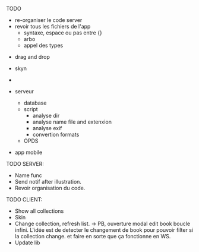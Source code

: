 TODO

* re-organiser le code server
* revoir tous les fichiers de l'app
  * syntaxe, espace ou pas entre {}
  * arbo
  * appel des types
- drag and drop
- skyn
-

- serveur
  - database
  - script
    - analyse dir
    - analyse name file and extenxion
    - analyse exif
    - convertion formats
  - OPDS

- app mobile



TODO SERVER:

- Name func
- Send notif after illustration.
- Revoir organisation du code.

TODO CLIENT:

- Show all collections
- Skin
- Change collection, refresh list.
  -> PB, ouverture modal edit book boucle infini. L'idée est de detecter le changement de book pour pouvoir filter si la collection change. et faire en sorte que ça fonctionne en WS.
- Update lib
